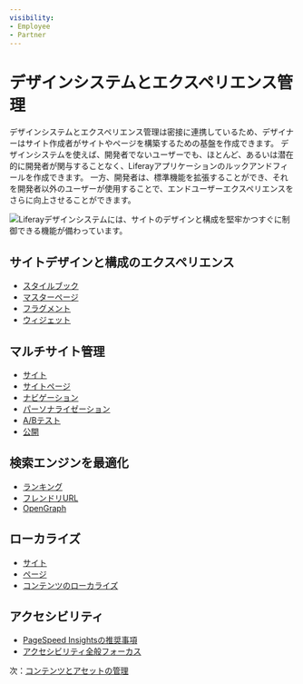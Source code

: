 ```yaml
---
visibility:
- Employee
- Partner
---
```

# デザインシステムとエクスペリエンス管理

デザインシステムとエクスペリエンス管理は密接に連携しているため、デザイナーはサイト作成者がサイトやページを構築するための基盤を作成できます。 デザインシステムを使えば、開発者でないユーザーでも、ほとんど、あるいは潜在的に開発者が関与することなく、Liferayアプリケーションのルックアンドフィールを作成できます。 一方、開発者は、標準機能を拡張することができ、それを開発者以外のユーザーが使用することで、エンドユーザーエクスペリエンスをさらに向上させることができます。

![Liferayデザインシステムには、サイトのデザインと構成を堅牢かつすぐに制御できる機能が備わっています。](./design-systems-and-experience-management/images/01.png)

## サイトデザインと構成のエクスペリエンス

* [スタイルブック](https://learn.liferay.com/w/dxp/site-building/site-appearance/style-books)
* [マスターページ](https://learn.liferay.com/w/dxp/site-building/creating-pages/defining-headers-and-footers/master-page-templates)
* [フラグメント](https://learn.liferay.com/w/dxp/site-building/creating-pages/page-fragments-and-widgets/using-fragments)
* [ウィジェット](https://learn.liferay.com/w/dxp/site-building/creating-pages/page-fragments-and-widgets/using-widgets)

## マルチサイト管理

* [サイト](https://learn.liferay.com/w/dxp/site-building/sites)
* [サイトページ](https://learn.liferay.com/w/dxp/site-building/creating-pages)
* [ナビゲーション](https://learn.liferay.com/w/dxp/site-building/site-navigation)
* [パーソナライゼーション](https://learn.liferay.com/w/dxp/site-building/personalizing-site-experience)
* [A/Bテスト](https://learn.liferay.com/w/dxp/site-building/optimizing-sites/ab-testing/ab-testing)
* [公開](https://learn.liferay.com/w/dxp/site-building/publishing-tools)

## 検索エンジンを最適化

* [ランキング](https://learn.liferay.com/w/dxp/using-search/liferay-enterprise-search/learning-to-rank)
* [フレンドリURL](https://learn.liferay.com/w/dxp/site-building/site-settings/managing-site-urls/configuring-your-sites-friendly-url)
* [OpenGraph](https://learn.liferay.com/w/dxp/site-building/site-settings/configuring-open-graph)

## ローカライズ

* [サイト](https://learn.liferay.com/w/dxp/site-building/site-settings/site-localization)
* [ページ](https://learn.liferay.com/w/dxp/content-authoring-and-management/translating-pages-and-content)
* [コンテンツのローカライズ](https://learn.liferay.com/w/dxp/content-authoring-and-management/translating-pages-and-content/translating-web-content)

## アクセシビリティ

* [PageSpeed Insightsの推奨事項](https://learn.liferay.com/web/guest/w/dxp/content-authoring-and-management/page-performance-and-accessibility/analyze-seo-and-accessibility-on-pages)
* [アクセシビリティ全般フォーカス](https://learn.liferay.com/w/dxp/site-building/optimizing-sites#page-performance-and-accessibility)

次：[コンテンツとアセットの管理](./content-and-asset-management.md)
